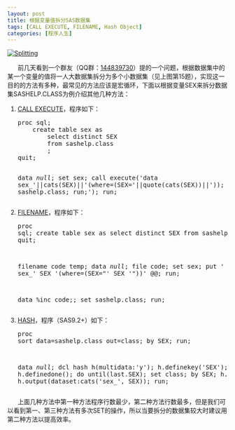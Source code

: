 ```yaml
---
layout: post
title: 根据变量值拆分SAS数据集
tags: [CALL EXECUTE, FILENAME, Hash Object]
categories: [程序人生]
---
```

<p><a href="http://www.xianhuazeng.com/cn/wp-content/uploads/2015/11/Splitting.jpg"><img class="aligncenter size-full wp-image-606" src="http://www.xianhuazeng.com/cn/wp-content/uploads/2015/11/Splitting.jpg" alt="Splitting" /></a></p><p>      前几天看到一个群友（QQ群：<span style="text-decoration: underline;"><a href="http://www.xianhuazeng.com/cn/wp-content/uploads/2015/09/QQ.png" target="_blank">144839730</a></span>）提的一个问题，根据数据集中的某一个变量的值将一人大数据集拆分为多个小数据集（见上图第15题），实现这一目的的方法有多种，最常见的方法应该是宏循环，下面以根据变量SEX来拆分数据集SASHELP.CLASS为例介绍其他几种方法：</p><ol><li><span style="text-decoration: underline;"><a href="http://support.sas.com/documentation/cdl/en/mcrolref/61885/HTML/default/viewer.htm#a000543697.htm" target="_blank">CALL EXECUTE</a></span>，程序如下：<pre lang="SAS">proc sql;
    create table sex as
        select distinct SEX 
    	from sashelp.class
        ;
quit;

data _null_;
    set sex;
    call execute('data sex_'||cats(SEX)||'(where=(SEX='||quote(cats(SEX))||')); set sashelp.class; run;');
run;
</pre></li><li><span style="text-decoration: underline;"><a href="https://support.sas.com/documentation/cdl/en/lrdict/64316/HTML/default/viewer.htm#a000211297.htm" target="_blank">FILENAME</a></span>，程序如下：<pre lang="SAS">proc sql;
    create table sex as
        select distinct SEX 
    	from sashelp.class
        ;
quit;

filename code temp;
data _null_;
    file code;
    set sex;
    put ' sex_' SEX '(where=(SEX="' SEX '"))' @@;
run;

data %inc code;;
    set sashelp.class;
run;
</pre></li><li><a href="http://support.sas.com/documentation/cdl/en/lrcon/65287/HTML/default/viewer.htm#n1b4cbtmb049xtn1vh9x4waiioz4.htm" target="_blank"><span style="text-decoration: underline;">HASH</span></a>，程序（SAS9.2+）如下：<pre lang="SAS">proc sort data=sashelp.class out=class;
	by SEX;
run;

data _null_;
    dcl hash h(multidata:'y');
    h.definekey('SEX');
    h.definedone();
    do until(last.SEX);
        set class;
        by SEX;
        h.add();
    end;
    h.output(dataset:cats('sex_', SEX));
run;
</pre></li></ol><p>      上面几种方法中第一种方法程序行数最少，第二种方法行数最多，但是我们可以看到第一、第三种方法有多次SET的操作，所以当要拆分的数据集较大时建议用第二种方法以提高效率。</p>
